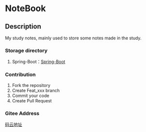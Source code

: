 # NoteBook

## Description

My study notes, mainly used to store some notes made in the study.

### Storage directory

1. Spring-Boot：[Spring-Boot](Spring-Boot/)


### Contribution

1. Fork the repository
2. Create Feat_xxx branch
3. Commit your code
4. Create Pull Request


### Gitee Address

[码云地址](https://gitee.com/BEATREEHERO/NoteBook)